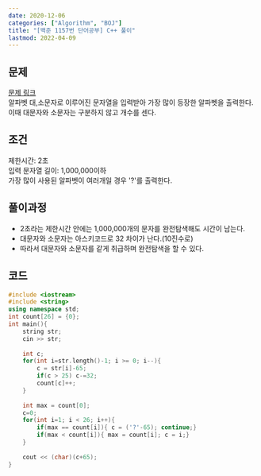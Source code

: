 ```yaml
---
date: 2020-12-06
categories: ["Algorithm", "BOJ"]
title: "[백준 1157번 단어공부] C++ 풀이"
lastmod: 2022-04-09
---
```

## 문제
[문제 링크](https://www.acmicpc.net/problem/1157)  
 알파벳 대,소문자로 이루어진 문자열을 입력받아 가장 많이 등장한 알파벳을 출력한다. 
이때 대문자와 소문자는 구분하지 않고 개수를 센다.
## 조건
제한시간: 2초  
입력 문자열 길이: 1,000,000이하  
가장 많이 사용된 알파벳이 여러개일 경우 '?'를 출력한다.  

## 풀이과정
- 2초라는 제한시간 안에는 1,000,000개의 문자를 완전탐색해도 시간이 남는다.  
- 대문자와 소문자는 아스키코드로 32 차이가 난다.(10진수로)  
- 따라서 대문자와 소문자를 같게 취급하며 완전탐색을 할 수 있다.

## 코드

``` c++
#include <iostream>
#include <string>
using namespace std;
int count[26] = {0};
int main(){
    string str;
    cin >> str;
    
    int c;
    for(int i=str.length()-1; i >= 0; i--){
        c = str[i]-65;
        if(c > 25) c-=32;
        count[c]++;
    }
    
    int max = count[0];
    c=0;
    for(int i=1; i < 26; i++){
        if(max == count[i]){ c = ('?'-65); continue;}
        if(max < count[i]){ max = count[i]; c = i;}
    }
    
    cout << (char)(c+65);
}
```
 